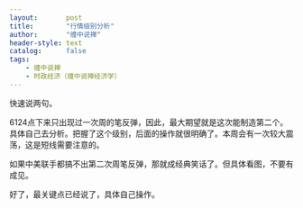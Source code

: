 ```yaml
---
layout:       post
title:        "行情级别分析"
author:       "缠中说禅"
header-style: text
catalog:      false
tags:
    - 缠中说禅
    - 时政经济（缠中说禅经济学）
---
```


快速说两句。



6124点下来只出现过一次周的笔反弹，因此，最大期望就是这次能制造第二个。具体自己去分析。把握了这个级别，后面的操作就很明确了。本周会有一次较大震荡，这是短线需要注意的。



如果中美联手都搞不出第二次周笔反弹，那就成经典笑话了。但具体看图，不要有成见。



好了，最关键点已经说了，具体自己操作。
